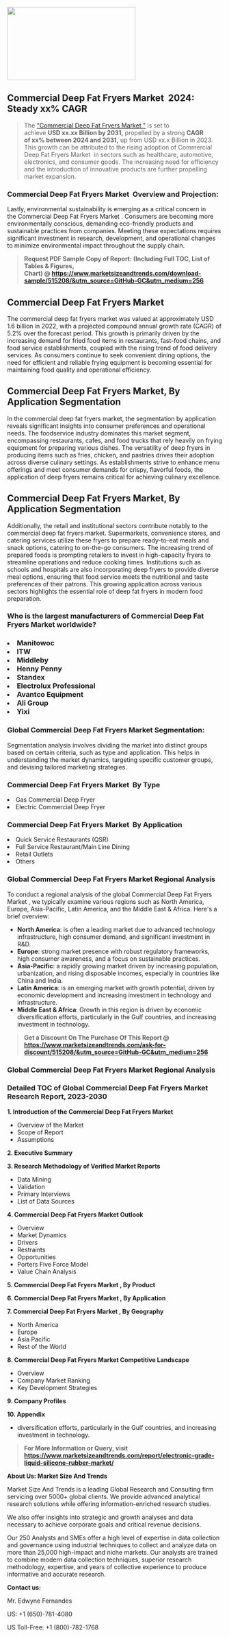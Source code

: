 <p><img class="alignnone size-medium wp-image-20088" src="https://ffe5etoiles.com/wp-content/uploads/2024/12/MST1-300x171.png" alt="" width="300" height="171" /></p><h2 id="ember46" class="ember-view reader-text-block__heading-2">Commercial Deep Fat Fryers Market &nbsp;2024: Steady&nbsp;xx% CAGR</h2><blockquote id="ember47" class="ember-view reader-text-block__blockquote">The&nbsp;<a class="app-aware-link " href="https://www.marketsizeandtrends.com/download-sample/515208/&utm_source=GitHub-GC&utm_medium=256" target="_blank" data-test-app-aware-link="">"Commercial Deep Fat Fryers Market "</a>&nbsp;is set to achieve&nbsp;<strong>USD&nbsp;xx.xx&nbsp;Billion by 2031,</strong>&nbsp;propelled by a strong&nbsp;<strong>CAGR of&nbsp;xx% between 2024 and 2031,</strong>&nbsp;up from USD xx.x Billion in 2023. This growth can be attributed to the rising adoption of&nbsp;Commercial Deep Fat Fryers Market &nbsp;in sectors such as healthcare, automotive, electronics, and consumer goods. The increasing need for efficiency and the introduction of innovative products are further propelling market expansion.</blockquote><h3 id="ember48" class="ember-view reader-text-block__heading-3">Commercial Deep Fat Fryers Market &nbsp;Overview and Projection:</h3><p id="ember49" class="ember-view reader-text-block__paragraph">Lastly, environmental sustainability is emerging as a critical concern in the&nbsp;Commercial Deep Fat Fryers Market . Consumers are becoming more environmentally conscious, demanding eco-friendly products and sustainable practices from companies. Meeting these expectations requires significant investment in research, development, and operational changes to minimize environmental impact throughout the supply chain.</p><blockquote id="ember50" class="ember-view reader-text-block__blockquote"><strong>Request PDF Sample Copy of Report: (Including Full TOC, List of Tables &amp; Figures, Chart)&nbsp;@&nbsp;<strong><a href="https://www.marketsizeandtrends.com/download-sample/515208/&utm_source=GitHub-GC&utm_medium=256" target="_blank">https://www.marketsizeandtrends.com/download-sample/515208/&utm_source=GitHub-GC&utm_medium=256</a></strong></strong></blockquote><h3 class=""> <h2>Commercial Deep Fat Fryers Market</h2><p>The commercial deep fat fryers market was valued at approximately USD 1.6 billion in 2022, with a projected compound annual growth rate (CAGR) of 5.2% over the forecast period. This growth is primarily driven by the increasing demand for fried food items in restaurants, fast-food chains, and food service establishments, coupled with the rising trend of food delivery services. As consumers continue to seek convenient dining options, the need for efficient and reliable frying equipment is becoming essential for maintaining food quality and operational efficiency.</p><h2>Commercial Deep Fat Fryers Market, By Application Segmentation</h2><p>In the commercial deep fat fryers market, the segmentation by application reveals significant insights into consumer preferences and operational needs. The foodservice industry dominates this market segment, encompassing restaurants, cafes, and food trucks that rely heavily on frying equipment for preparing various dishes. The versatility of deep fryers in producing items such as fries, chicken, and pastries drives their adoption across diverse culinary settings. As establishments strive to enhance menu offerings and meet consumer demands for crispy, flavorful foods, the application of deep fryers remains critical for achieving culinary excellence.</p><h2>Commercial Deep Fat Fryers Market, By Application Segmentation</h2><p>Additionally, the retail and institutional sectors contribute notably to the commercial deep fat fryers market. Supermarkets, convenience stores, and catering services utilize these fryers to prepare ready-to-eat meals and snack options, catering to on-the-go consumers. The increasing trend of prepared foods is prompting retailers to invest in high-capacity fryers to streamline operations and reduce cooking times. Institutions such as schools and hospitals are also incorporating deep fryers to provide diverse meal options, ensuring that food service meets the nutritional and taste preferences of their patrons. This growing application across various sectors highlights the essential role of deep fat fryers in modern food preparation.</p></h3><h3 id="" class="">Who is the largest manufacturers of&nbsp;Commercial Deep Fat Fryers Market worldwide?</h3><h3 class=""></Li><Li>Manitowoc</Li><Li> ITW</Li><Li> Middleby</Li><Li> Henny Penny</Li><Li> Standex</Li><Li> Electrolux Professional</Li><Li> Avantco Equipment</Li><Li> Ali Group</Li><Li> Yixi</h3><h3 id="ember53" class="ember-view reader-text-block__heading-3">Global&nbsp;Commercial Deep Fat Fryers Market Segmentation:</h3><p id="ember54" class="ember-view reader-text-block__paragraph">Segmentation analysis involves dividing the market into distinct groups based on certain criteria, such as type and application. This helps in understanding the market dynamics, targeting specific customer groups, and devising tailored marketing strategies.</p><h3 id="" class="">Commercial Deep Fat Fryers Market &nbsp;By Type</h3><p></Li><Li>Gas Commercial Deep Fryer</Li><Li> Electric Commercial Deep Fryer</p><h3 id="" class="">Commercial Deep Fat Fryers Market &nbsp;By Application</h3><p class=""></Li><Li>Quick Service Restaurants (QSR)</Li><Li> Full Service Restaurant/Main Line Dining</Li><Li> Retail Outlets</Li><Li> Others</p><h3 id="ember62" class="ember-view reader-text-block__heading-3">Global Commercial Deep Fat Fryers Market Regional Analysis</h3><p id="ember63" class="ember-view reader-text-block__paragraph">To conduct a regional analysis of the global Commercial Deep Fat Fryers Market , we typically examine various regions such as North America, Europe, Asia-Pacific, Latin America, and the Middle East &amp; Africa. Here's a brief overview:</p><ul><li><strong>North America</strong>: is often a leading market due to advanced technology infrastructure, high consumer demand, and significant investment in R&amp;D.</li><li><strong>Europe</strong>: strong market presence with robust regulatory frameworks, high consumer awareness, and a focus on sustainable practices.</li><li><strong>Asia-Pacific</strong>: a rapidly growing market driven by increasing population, urbanization, and rising disposable incomes, especially in countries like China and India.</li><li><strong>Latin America</strong>: is an emerging market with growth potential, driven by economic development and increasing investment in technology and infrastructure.</li><li><strong>Middle East &amp; Africa</strong>: Growth in this region is driven by economic diversification efforts, particularly in the Gulf countries, and increasing investment in technology.</li></ul><blockquote id="ember61" class="ember-view reader-text-block__blockquote"><strong>Get a Discount On The Purchase Of This Report @ <strong><a href="https://html-cleaner.com/" target="">https://www.marketsizeandtrends.com/ask-for-discount/515208/&utm_source=GitHub-GC&utm_medium=256</a></strong></strong></blockquote><h3 id="ember62" class="ember-view reader-text-block__heading-3">Global Commercial Deep Fat Fryers Market Regional Analysis</h3><h3 id="" class="">Detailed TOC of Global Commercial Deep Fat Fryers Market Research Report, 2023-2030</h3><p id="" class=""><strong>1. Introduction of the Commercial Deep Fat Fryers Market </strong></p><ul><li>Overview of the Market</li><li>Scope of Report</li><li>Assumptions</li></ul><p id="" class=""><strong>2. Executive Summary</strong></p><p id="" class=""><strong>3. Research Methodology of Verified Market Reports</strong></p><ul><li>Data Mining</li><li>Validation</li><li>Primary Interviews</li><li>List of Data Sources</li></ul><p id="" class=""><strong>4. Commercial Deep Fat Fryers Market Outlook</strong></p><ul><li>Overview</li><li>Market Dynamics</li><li>Drivers</li><li>Restraints</li><li>Opportunities</li><li>Porters Five Force Model</li><li>Value Chain Analysis</li></ul><p id="" class=""><strong>5. Commercial Deep Fat Fryers Market , By Product</strong></p><p id="" class=""><strong>6. Commercial Deep Fat Fryers Market , By Application</strong></p><p id="" class=""><strong>7. Commercial Deep Fat Fryers Market , By Geography</strong></p><ul><li>North America</li><li>Europe</li><li>Asia Pacific</li><li>Rest of the World</li></ul><p id="" class=""><strong>8. Commercial Deep Fat Fryers Market Competitive Landscape</strong></p><ul><li>Overview</li><li>Company Market Ranking</li><li>Key Development Strategies</li></ul><p id="" class=""><strong>9. Company Profiles</strong></p><p id="" class=""><strong>10. Appendix</strong></p><ul><li>diversification efforts, particularly in the Gulf countries, and increasing investment in technology.</li></ul><blockquote id="ember65" class="ember-view reader-text-block__blockquote"><strong>For More Information or Query, visit <strong><strong><a href="https://html-cleaner.com/" target="">https://www.marketsizeandtrends.com/report/electronic-grade-liquid-silicone-rubber-market/</a></strong></strong></strong></blockquote><p id="" class=""><strong>About Us: Market Size And Trends</strong></p><p id="" class="">Market Size And Trends is a leading Global Research and Consulting firm servicing over 5000+ global clients. We provide advanced analytical research solutions while offering information-enriched research studies.</p><p id="" class="">We also offer insights into strategic and growth analyses and data necessary to achieve corporate goals and critical revenue decisions.</p><p id="" class="">Our 250 Analysts and SMEs offer a high level of expertise in data collection and governance using industrial techniques to collect and analyze data on more than 25,000 high-impact and niche markets. Our analysts are trained to combine modern data collection techniques, superior research methodology, expertise, and years of collective experience to produce informative and accurate research.</p><p id="" class=""><strong>Contact us:</strong></p><p id="" class="">Mr. Edwyne Fernandes</p><p id="" class="">US: +1 (650)-781-4080</p><p id="" class="">US Toll-Free: +1 (800)-782-1768</p>

